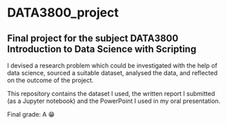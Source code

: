# DATA3800_project
## Final project for the subject DATA3800 Introduction to Data Science with Scripting

I devised a research problem which could be investigated with the help of data science, sourced a suitable dataset, analysed the data, and reflected on the outcome of the project.

This repository contains the dataset I used, the written report I submitted (as a Jupyter notebook) and the PowerPoint I used in my oral presentation.

Final grade: A :grin:
